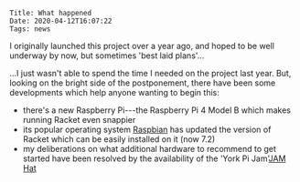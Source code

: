     Title: What happened
    Date: 2020-04-12T16:07:22
    Tags: news

I originally launched this project over a year ago, and hoped to be well underway by now, but sometimes 'best laid plans'...

<!-- more -->

...I just wasn't able to spend the time I needed on the project last year. But, looking on the bright side of the postponement, there have been some developments which help anyone wanting to begin this:

* there's a new Raspberry Pi---the Raspberry Pi 4 Model B which makes running Racket even snappier
* its popular operating system [Raspbian](https://www.raspberrypi.org/downloads/raspbian/) has updated the version of Racket which can be easily installed on it (now 7.2)
* my deliberations on what additional hardware to recommend to get started have been resolved by the availability of the 'York Pi Jam'[JAM Hat](https://thepihut.com/products/jam-hat)



